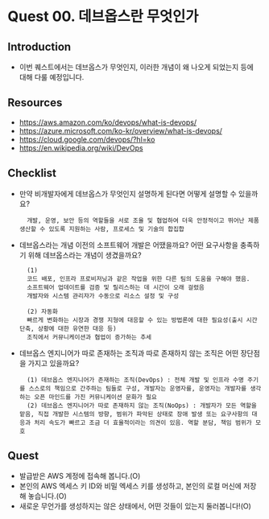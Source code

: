 # Quest 00. 데브옵스란 무엇인가

## Introduction
* 이번 퀘스트에서는 데브옵스가 무엇인지, 이러한 개념이 왜 나오게 되었는지 등에 대해 다룰 예정입니다.

## Resources
* https://aws.amazon.com/ko/devops/what-is-devops/
* https://azure.microsoft.com/ko-kr/overview/what-is-devops/
* https://cloud.google.com/devops/?hl=ko
* https://en.wikipedia.org/wiki/DevOps

## Checklist
* 만약 비개발자에게 데브옵스가 무엇인지 설명하게 된다면 어떻게 설명할 수 있을까요?

        개발, 운영, 보안 등의 역할들을 서로 조율 및 협업하여 더욱 안정적이고 뛰어난 제품 생산할 수 있도록 지원하는 사람, 프로세스 및 기술의 합집합

* 데브옵스라는 개념 이전의 소프트웨어 개발은 어땠을까요? 어떤 요구사항을 충족하기 위해 데브옵스라는 개념이 생겼을까요?

        (1)
        코드 배포, 인프라 프로비저닝과 같은 작업을 위한 다른 팀의 도움을 구해야 했음.
        소프트웨어 업데이트를 검증 및 릴리스하는 데 시간이 오래 걸렸음
        개발자와 시스템 관리자가 수동으로 리소스 설정 및 구성

        (2) 자동화
        빠르게 변화하는 시장과 경쟁 지형에 대응할 수 있는 방법론에 대한 필요성(출시 시간 단축, 상황에 대한 유연한 대응 등)
        조직에서 커뮤니케이션과 협업이 증가하는 추세

* 데브옵스 엔지니어가 따로 존재하는 조직과 따로 존재하지 않는 조직은 어떤 장단점을 가지고 있을까요?

        (1) 데브옵스 엔지니어가 존재하는 조직(DevOps) : 전체 개발 및 인프라 수명 주기를 스스로의 책임으로 간주하는 팀들로 구성, 개발자는 운영자를, 운영자는 개발자를 생각하는 오픈 마인드를 가진 커뮤니케이션 문화가 필요
        (2) 데브옵스 엔지니어가 따로 존재하지 않는 조직(NoOps) : 개발자가 모든 역할을 맡음, 직접 개발한 시스템의 방향, 범위가 파악된 상태로 장애 발생 또는 요구사항의 대응과 처리 속도가 빠르고 조금 더 효율적이라는 의견이 있음. 역할 분담, 책임 범위가 모호

## Quest
* 발급받은 AWS 계정에 접속해 봅니다.(O)
* 본인의 AWS 엑세스 키 ID와 비밀 엑세스 키를 생성하고, 본인의 로컬 머신에 저장해 놓습니다.(O)
* 새로운 무언가를 생성하지는 않은 상태에서, 어떤 것들이 있는지 둘러봅니다!(O)
